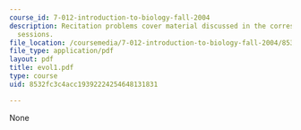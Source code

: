 ```yaml
---
course_id: 7-012-introduction-to-biology-fall-2004
description: Recitation problems cover material discussed in the corresponding lecture
  sessions.
file_location: /coursemedia/7-012-introduction-to-biology-fall-2004/8532fc3c4acc19392224254648131831_evol1.pdf
file_type: application/pdf
layout: pdf
title: evol1.pdf
type: course
uid: 8532fc3c4acc19392224254648131831

---
```

None